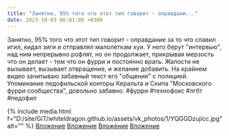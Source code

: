 ```yaml
---
title: "Занятно, 95% того что этот тип говорит - оправдани..."
date: 2023-10-03 06:01:00 +0300
---
```


Занятно, 95% того что этот тип говорит - оправдание за то что славил игил, кидал зиги и отправлял малолеткам хуи.
У него берут "интервью", над ним непрерывно рофлят, но он продолжает, прикрывая мерзость что он делает - тем что он фурри и постоянно врать. Жалости не вызывает, вызывает отвращение, и желание добавить.
На крайнем видео зачитываю забавный текст его "общения" с полицией. Упоминание педофильской конторы Керальта и Скипа "Московского фурри сообщества", довольно забавно.
#фурри #технофокс #лгбт #педофил


{% include media.html f="D:/site/GiT/whiteldragon.github.io/assets/vk_photos/1/YQGGDzujicc.jpg" alt="" %}
[Вложение](https://vk.com/video41076938_456239664)
[Вложение](https://vk.com/video41076938_456239665)
[Вложение](https://vk.com/video41076938_456239666)
[Вложение](https://vk.com/video41076938_456239667)
